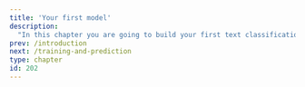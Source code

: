 ```yaml
---
title: 'Your first model'
description:
  "In this chapter you are going to build your first text classification model using AllenNLP."
prev: /introduction
next: /training-and-prediction
type: chapter
id: 202
---
```


<exercise id="1" title="Writing a dataset reader">
</exercise>

<exercise id="2" title="Building your model">
</exercise>

<exercise id="3" title="Writing a config file">
</exercise>
